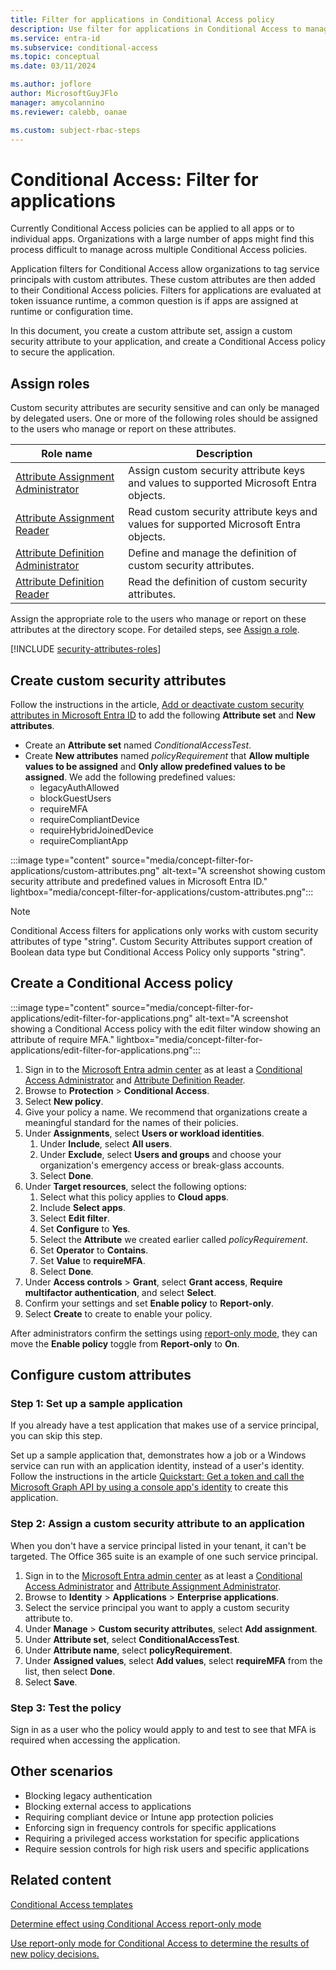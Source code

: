 ```yaml
---
title: Filter for applications in Conditional Access policy
description: Use filter for applications in Conditional Access to manage conditions.
ms.service: entra-id
ms.subservice: conditional-access
ms.topic: conceptual
ms.date: 03/11/2024

ms.author: joflore
author: MicrosoftGuyJFlo
manager: amycolannino
ms.reviewer: calebb, oanae

ms.custom: subject-rbac-steps
---
```

# Conditional Access: Filter for applications

Currently Conditional Access policies can be applied to all apps or to individual apps. Organizations with a large number of apps might find this process difficult to manage across multiple Conditional Access policies.

Application filters for Conditional Access allow organizations to tag service principals with custom attributes. These custom attributes are then added to their Conditional Access policies. Filters for applications are evaluated at token issuance runtime, a common question is if apps are assigned at runtime or configuration time.

In this document, you create a custom attribute set, assign a custom security attribute to your application, and create a Conditional Access policy to secure the application.

## Assign roles

Custom security attributes are security sensitive and can only be managed by delegated users. One or more of the following roles should be assigned to the users who manage or report on these attributes.

| Role name | Description |
| --- | --- |
| [Attribute Assignment Administrator](../role-based-access-control/permissions-reference.md#attribute-assignment-administrator) | Assign custom security attribute keys and values to supported Microsoft Entra objects. |
| [Attribute Assignment Reader](../role-based-access-control/permissions-reference.md#attribute-assignment-reader) | Read custom security attribute keys and values for supported Microsoft Entra objects. |
| [Attribute Definition Administrator](../role-based-access-control/permissions-reference.md#attribute-definition-administrator) | Define and manage the definition of custom security attributes. |
| [Attribute Definition Reader](../role-based-access-control/permissions-reference.md#attribute-definition-reader) | Read the definition of custom security attributes. |

Assign the appropriate role to the users who manage or report on these attributes at the directory scope. For detailed steps, see [Assign a role](../role-based-access-control/manage-roles-portal.yml#assign-a-role).

[!INCLUDE [security-attributes-roles](../includes/security-attributes-roles.md)]

## Create custom security attributes

Follow the instructions in the article, [Add or deactivate custom security attributes in Microsoft Entra ID](~/fundamentals/custom-security-attributes-add.md) to add the following **Attribute set** and **New attributes**.

- Create an **Attribute set** named *ConditionalAccessTest*.
- Create **New attributes** named *policyRequirement* that **Allow multiple values to be assigned** and **Only allow predefined values to be assigned**. We add the following predefined values:
   - legacyAuthAllowed
   - blockGuestUsers
   - requireMFA
   - requireCompliantDevice
   - requireHybridJoinedDevice
   - requireCompliantApp

:::image type="content" source="media/concept-filter-for-applications/custom-attributes.png" alt-text="A screenshot showing custom security attribute and predefined values in Microsoft Entra ID." lightbox="media/concept-filter-for-applications/custom-attributes.png":::

> [!NOTE]
> Conditional Access filters for applications only works with custom security attributes of type "string". Custom Security Attributes support creation of Boolean data type but Conditional Access Policy only supports "string".

## Create a Conditional Access policy

:::image type="content" source="media/concept-filter-for-applications/edit-filter-for-applications.png" alt-text="A screenshot showing a Conditional Access policy with the edit filter window showing an attribute of require MFA." lightbox="media/concept-filter-for-applications/edit-filter-for-applications.png":::

1. Sign in to the [Microsoft Entra admin center](https://entra.microsoft.com) as at least a [Conditional Access Administrator](../role-based-access-control/permissions-reference.md#conditional-access-administrator) and [Attribute Definition Reader](../role-based-access-control/permissions-reference.md#attribute-definition-reader).
1. Browse to **Protection** > **Conditional Access**.
1. Select **New policy**.
1. Give your policy a name. We recommend that organizations create a meaningful standard for the names of their policies.
1. Under **Assignments**, select **Users or workload identities**.
   1. Under **Include**, select **All users**.
   1. Under **Exclude**, select **Users and groups** and choose your organization's emergency access or break-glass accounts.
   1. Select **Done**.
1. Under **Target resources**, select the following options:
   1. Select what this policy applies to **Cloud apps**.
   1. Include **Select apps**.
   1. Select **Edit filter**.
   1. Set **Configure** to **Yes**.
   1. Select the **Attribute** we created earlier called *policyRequirement*.
   1. Set **Operator** to **Contains**.
   1. Set **Value** to **requireMFA**.
   1. Select **Done**.
1. Under **Access controls** > **Grant**, select **Grant access**, **Require multifactor authentication**, and select **Select**.
1. Confirm your settings and set **Enable policy** to **Report-only**.
1. Select **Create** to create to enable your policy.

After administrators confirm the settings using [report-only mode](howto-conditional-access-insights-reporting.md), they can move the **Enable policy** toggle from **Report-only** to **On**.

## Configure custom attributes

### Step 1: Set up a sample application

If you already have a test application that makes use of a service principal, you can skip this step.

Set up a sample application that, demonstrates how a job or a Windows service can run with an application identity, instead of a user's identity. Follow the instructions in the article [Quickstart: Get a token and call the Microsoft Graph API by using a console app's identity](~/identity-platform/quickstart-v2-netcore-daemon.md) to create this application.

### Step 2: Assign a custom security attribute to an application

When you don't have a service principal listed in your tenant, it can't be targeted. The Office 365 suite is an example of one such service principal.

1. Sign in to the [Microsoft Entra admin center](https://entra.microsoft.com) as at least a [Conditional Access Administrator](~/identity/role-based-access-control/permissions-reference.md#conditional-access-administrator) and [Attribute Assignment Administrator](../role-based-access-control/permissions-reference.md#attribute-assignment-administrator).
1. Browse to **Identity** > **Applications** > **Enterprise applications**.
1. Select the service principal you want to apply a custom security attribute to.
1. Under **Manage** > **Custom security attributes**, select **Add assignment**.
1. Under **Attribute set**, select **ConditionalAccessTest**.
1. Under **Attribute name**, select **policyRequirement**.
1. Under **Assigned values**, select **Add values**, select **requireMFA** from the list, then select **Done**.
1. Select **Save**.

### Step 3: Test the policy

Sign in as a user who the policy would apply to and test to see that MFA is required when accessing the application.

## Other scenarios

- Blocking legacy authentication
- Blocking external access to applications
- Requiring compliant device or Intune app protection policies
- Enforcing sign in frequency controls for specific applications
- Requiring a privileged access workstation for specific applications
- Require session controls for high risk users and specific applications

## Related content

[Conditional Access templates](concept-conditional-access-policy-common.md)

[Determine effect using Conditional Access report-only mode](howto-conditional-access-insights-reporting.md)

[Use report-only mode for Conditional Access to determine the results of new policy decisions.](concept-conditional-access-report-only.md)
